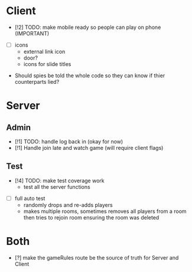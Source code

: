 
# Client

- [!2] TODO: make mobile ready so people can play on phone (IMPORTANT)
- [ ] icons
  - external link icon
  - door?
  - icons for slide titles
- Should spies be told the whole code so they can know if thier counterparts lied?

# Server

## Admin
- [!1] TODO: handle log back in (okay for now)
- [!1] Handle join late and watch game (will require client flags)

## Test
- [!4] TODO: make test coverage work
  - test all the server functions
- [ ] full auto test 
  - randomly drops and re-adds players
  - makes multiple rooms, sometimes removes all players from a room then tries to rejoin room ensuring the room was deleted


# Both
- [?] make the gameRules route be the source of truth for Server and Client



